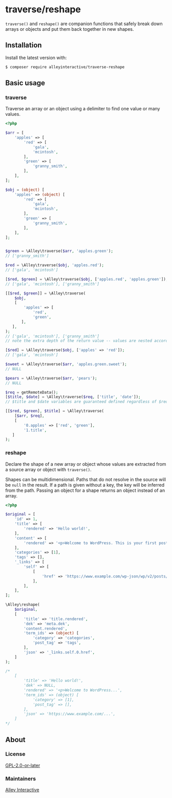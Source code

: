 # traverse/reshape

`traverse()` and `reshape()` are companion functions that safely break down arrays or objects and put them back together in new shapes.

## Installation

Install the latest version with:

```bash
$ composer require alleyinteractive/traverse-reshape
```

## Basic usage

### traverse

Traverse an array or an object using a delimiter to find one value or many values.

```php
<?php

$arr = [
    'apples' => [
        'red' => [
            'gala',
            'mcintosh',
        ],
        'green' => [
            'granny_smith',
        ],
    ],
];

$obj = (object) [
    'apples' => (object) [
        'red' => [
            'gala',
            'mcintosh',
        ],
        'green' => [
            'granny_smith',
        ],
    ],
];


$green = \Alley\traverse($arr, 'apples.green');
// ['granny_smith']

$red = \Alley\traverse($obj, 'apples.red');
// ['gala', 'mcintosh']

[$red, $green] = \Alley\traverse($obj, ['apples.red', 'apples.green']);
// ['gala', 'mcintosh'], ['granny_smith']

[[$red, $green]] = \Alley\traverse(
    $obj,
    [
        'apples' => [
            'red',
            'green',
       ],
   ],
);
// ['gala', 'mcintosh'], ['granny_smith']
// note the extra depth of the return value -- values are nested according to the nesting of the given paths

[$red] = \Alley\traverse($obj, ['apples' => 'red']);
// ['gala', 'mcintosh']

$sweet = \Alley\traverse($arr, 'apples.green.sweet');
// NULL

$pears = \Alley\traverse($arr, 'pears');
// NULL

$req = getRemoteData();
[$title, $date] = \Alley\traverse($req, ['title', 'date']);
// $title and $date variables are guaranteed defined regardless of $req

[[$red, $green], $title] = \Alley\traverse(
    [$arr, $req],
    [
        '0.apples' => ['red', 'green'],
        '1.title',
   ]
);
```

### reshape

Declare the shape of a new array or object whose values are extracted from a source array or object with `traverse()`.

Shapes can be multidimensional. Paths that do not resolve in the source will be `null` in the result. If a path is given without a key, the key will be inferred from the path. Passing an object for a shape returns an object instead of an array.

```php
<?php

$original = [
    'id' => 1,
    'title' => [
        'rendered' => 'Hello world!',
    ],
    'content' => [
        'rendered' => '<p>Welcome to WordPress. This is your first post. Edit or delete it, then start writing!</p>',
    ],
    'categories' => [1],
    'tags' => [],
    '_links' => [
        'self' => [
            [
                'href' => 'https://www.example.com/wp-json/wp/v2/posts/1',
            ],
        ],
    ],
];

\Alley\reshape(
    $original,
    [
        'title' => 'title.rendered',
        'dek' => 'meta.dek',
        'content.rendered',
        'term_ids' => (object) [
            'category' => 'categories',
            'post_tag' => 'tags',
        ],
        'json' => '_links.self.0.href',
    ]
);

/*
    [
        'title' => 'Hello world!',
        'dek' => NULL,
        'rendered' => '<p>Welcome to WordPress...',
        'term_ids' => (object) [
            'category' => [1],
            'post_tag' => [],
        ],
        'json' => 'https://www.example.com/...',
    ]
*/
```

## About

### License

[GPL-2.0-or-later](https://github.com/alleyinteractive/traverse-reshape/blob/main/LICENSE)

### Maintainers

[Alley Interactive](https://github.com/alleyinteractive)
